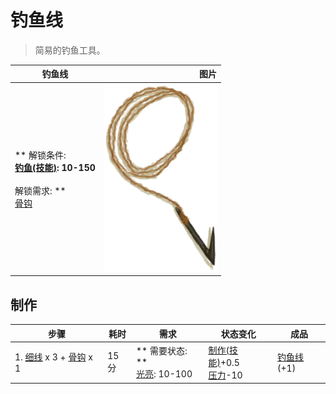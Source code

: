 # 钓鱼线  
> 简易的钓鱼工具。  
  
  钓鱼线  |   图片   
 ----  |  ----:   
 ** 解锁条件: **<br>[钓鱼(技能)](Skill_Fishing.md): 10-150<br><br>** 解锁需求: **<br>[骨钩](HookBone.md)  |  <img decoding="async" src="Sprite/FishingLineRustic.png" href="a.md" style="max-width:300px;max-height:300px;">   
  
## 制作  
步骤  |  耗时  |  需求  |  状态变化  |  成品  
----  |  ----  |  ----  |  ----  |  ----  
1. [细线](CordFiber.md) x 3 + [骨钩](HookBone.md) x 1  |  15分  |  ** 需要状态: **<br>[光亮](Light.md): 10-100  |  [制作(技能)](Skill_Crafting.md)+0.5<br>[压力](Stress.md)-10  |  [钓鱼线](FishingLineRustic.md)(+1)  
